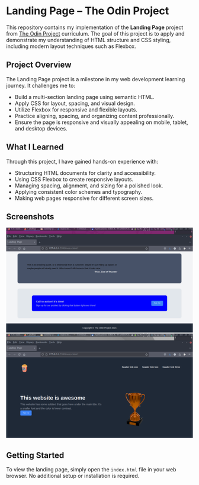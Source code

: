 # Landing Page – The Odin Project

This repository contains my implementation of the **Landing Page** project from [The Odin Project](https://www.theodinproject.com/) curriculum. The goal of this project is to apply and demonstrate my understanding of HTML structure and CSS styling, including modern layout techniques such as Flexbox.

## Project Overview

The Landing Page project is a milestone in my web development learning journey. It challenges me to:

- Build a multi-section landing page using semantic HTML.
- Apply CSS for layout, spacing, and visual design.
- Utilize Flexbox for responsive and flexible layouts.
- Practice aligning, spacing, and organizing content professionally.
- Ensure the page is responsive and visually appealing on mobile, tablet, and desktop devices.

## What I Learned

Through this project, I have gained hands-on experience with:

- Structuring HTML documents for clarity and accessibility.
- Using CSS Flexbox to create responsive layouts.
- Managing spacing, alignment, and sizing for a polished look.
- Applying consistent color schemes and typography.
- Making web pages responsive for different screen sizes.

## Screenshots

![Landing Page Screenshot](./img/screenshot1.png) <!-- Add a screenshot if available -->
![Landing Page Screenshot](./img/screenshot2.png) <!-- Add a screenshot if available -->

## Getting Started

To view the landing page, simply open the `index.html` file in your web browser. No additional setup or installation is required.